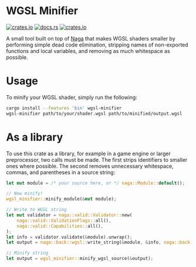 # WGSL Minifier
[![crates.io](https://img.shields.io/crates/v/wgsl-minifier.svg)](https://crates.io/crates/wgsl-minifier)
[![docs.rs](https://img.shields.io/docsrs/wgsl-minifier)](https://docs.rs/wgsl-minifier/latest/wgsl_minifier/)
[![crates.io](https://img.shields.io/crates/l/wgsl-minifier.svg)](https://github.com/LucentFlux/wgsl-minifier/blob/main/LICENSE)

A small tool built on top of [Naga](https://github.com/gfx-rs/naga) that makes WGSL shaders smaller by performing simple dead code elimination, stripping names of non-exported functions and local variables, and removing as much whitespace as possible. 

# Usage
To minify your WGSL shader, simply run the following:

```bash
cargo install --features 'bin' wgsl-minifier
wgsl-minifier path/to/your/shader.wgsl path/to/minified/output.wgsl
```

# As a library

To use this crate as a library, for example in a game engine or larger preprocessor, two calls must be made. The first strips identifiers to smaller ones where possible. The second removes unnecessary whitespace, commas, and parentheses in a source string:

```rust
let mut module = /* your source here, or */ naga::Module::default();

// Now minify!
wgsl_minifier::minify_module(&mut module);

// Write to WGSL string
let mut validator = naga::valid::Validator::new(
    naga::valid::ValidationFlags::all(),
    naga::valid::Capabilities::all(),
);
let info = validator.validate(&module).unwrap();
let output = naga::back::wgsl::write_string(&module, &info, naga::back::wgsl::WriterFlags::empty()).unwrap();

// Minify string
let output = wgsl_minifier::minify_wgsl_source(&output);
```